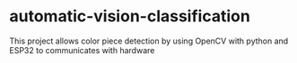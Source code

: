 # automatic-vision-classification
This project allows color piece detection by using OpenCV with python and ESP32 to communicates with hardware
